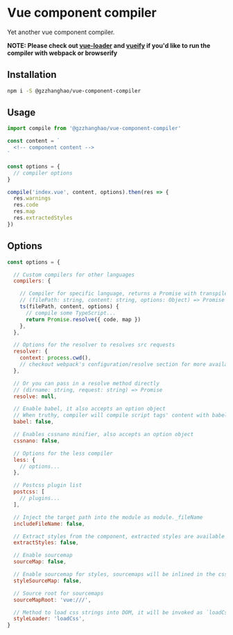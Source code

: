 # Vue component compiler

Yet another vue component compiler.

__NOTE: Please check out [vue-loader](https://github.com/vuejs/vue-loader) and [vueify](https://github.com/vuejs/vueify) if you'd like to run the compiler with webpack or browserify__

## Installation

```bash
npm i -S @gzzhanghao/vue-component-compiler
```

## Usage

```javascript
import compile from '@gzzhanghao/vue-component-compiler'

const content = `
  <!-- component content -->
`

const options = {
  // compiler options
}

compile('index.vue', content, options).then(res => {
  res.warnings
  res.code
  res.map
  res.extractedStyles
})
```

## Options

```javascript
const options = {

  // Custom compilers for other languages
  compilers: {

    // Compiler for specific language, returns a Promise with transpile result
    // (filePath: string, content: string, options: Object) => Promise
    ts(filePath, content, options) {
      // compile some TypeScript...
      return Promise.resolve({ code, map })
    },
  },

  // Options for the resolver to resolves src requests
  resolver: {
    context: process.cwd(),
    // checkout webpack's configuration/resolve section for more available options
  },

  // Or you can pass in a resolve method directly
  // (dirname: string, request: string) => Promise
  resolve: null,

  // Enable babel, it also accepts an option object
  // When truthy, compiler will compile script tags' content with babel by default
  babel: false,

  // Enables cssnano minifier, also accepts an option object
  cssnano: false,

  // Options for the less compiler
  less: {
    // options...
  },

  // Postcss plugin list
  postcss: [
    // plugins...
  ],

  // Inject the target path into the module as module._fileName
  includeFileName: false,

  // Extract styles from the component, extracted styles are available in the 'extractedStyles' field
  extractStyles: false,

  // Enable sourcemap
  sourceMap: false,

  // Enable sourcemap for styles, sourcemaps will be inlined in the css string if not extracted
  styleSourceMap: false,

  // Source root for sourcemaps
  sourceMapRoot: 'vue:///',

  // Method to load css strings into DOM, it will be invoked as `loadCss('some css')`
  styleLoader: 'loadCss',
}
```
